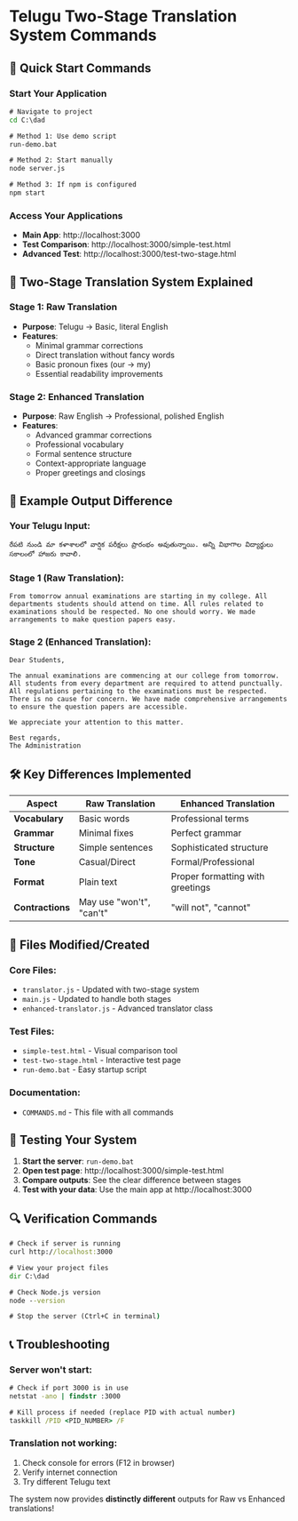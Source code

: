 # Telugu Two-Stage Translation System Commands

## 🚀 Quick Start Commands

### Start Your Application
```cmd
# Navigate to project
cd C:\dad

# Method 1: Use demo script
run-demo.bat

# Method 2: Start manually  
node server.js

# Method 3: If npm is configured
npm start
```

### Access Your Applications
- **Main App**: http://localhost:3000
- **Test Comparison**: http://localhost:3000/simple-test.html
- **Advanced Test**: http://localhost:3000/test-two-stage.html

## 🔄 Two-Stage Translation System Explained

### Stage 1: Raw Translation
- **Purpose**: Telugu → Basic, literal English
- **Features**: 
  - Minimal grammar corrections
  - Direct translation without fancy words
  - Basic pronoun fixes (our → my)
  - Essential readability improvements

### Stage 2: Enhanced Translation  
- **Purpose**: Raw English → Professional, polished English
- **Features**:
  - Advanced grammar corrections
  - Professional vocabulary
  - Formal sentence structure
  - Context-appropriate language
  - Proper greetings and closings

## 📝 Example Output Difference

### Your Telugu Input:
```
రేపటి నుండి మా కళాశాలలో వార్షిక పరీక్షలు ప్రారంభం అవుతున్నాయి. అన్ని విభాగాల విద్యార్థులు సకాలంలో హాజరు కావాలి.
```

### Stage 1 (Raw Translation):
```
From tomorrow annual examinations are starting in my college. All departments students should attend on time. All rules related to examinations should be respected. No one should worry. We made arrangements to make question papers easy.
```

### Stage 2 (Enhanced Translation):
```
Dear Students,

The annual examinations are commencing at our college from tomorrow. All students from every department are required to attend punctually. All regulations pertaining to the examinations must be respected. There is no cause for concern. We have made comprehensive arrangements to ensure the question papers are accessible.

We appreciate your attention to this matter.

Best regards,
The Administration
```

## 🛠️ Key Differences Implemented

| Aspect | Raw Translation | Enhanced Translation |
|--------|----------------|---------------------|
| **Vocabulary** | Basic words | Professional terms |
| **Grammar** | Minimal fixes | Perfect grammar |
| **Structure** | Simple sentences | Sophisticated structure |
| **Tone** | Casual/Direct | Formal/Professional |
| **Format** | Plain text | Proper formatting with greetings |
| **Contractions** | May use "won't", "can't" | "will not", "cannot" |

## 🔧 Files Modified/Created

### Core Files:
- `translator.js` - Updated with two-stage system
- `main.js` - Updated to handle both stages
- `enhanced-translator.js` - Advanced translator class

### Test Files:
- `simple-test.html` - Visual comparison tool
- `test-two-stage.html` - Interactive test page
- `run-demo.bat` - Easy startup script

### Documentation:
- `COMMANDS.md` - This file with all commands

## 🧪 Testing Your System

1. **Start the server**: `run-demo.bat`
2. **Open test page**: http://localhost:3000/simple-test.html
3. **Compare outputs**: See the clear difference between stages
4. **Test with your data**: Use the main app at http://localhost:3000

## 🔍 Verification Commands

```cmd
# Check if server is running
curl http://localhost:3000

# View your project files
dir C:\dad

# Check Node.js version
node --version

# Stop the server (Ctrl+C in terminal)
```

## 📞 Troubleshooting

### Server won't start:
```cmd
# Check if port 3000 is in use
netstat -ano | findstr :3000

# Kill process if needed (replace PID with actual number)
taskkill /PID <PID_NUMBER> /F
```

### Translation not working:
1. Check console for errors (F12 in browser)
2. Verify internet connection
3. Try different Telugu text

The system now provides **distinctly different** outputs for Raw vs Enhanced translations!